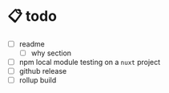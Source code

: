 # 📋 todo

- [ ] readme
  - [ ] why section
- [ ] npm local module testing on a `nuxt` project
- [ ] github release
- [ ] rollup build
